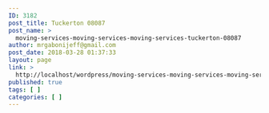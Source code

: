 ```yaml
---
ID: 3182
post_title: Tuckerton 08087
post_name: >
  moving-services-moving-services-moving-services-tuckerton-08087
author: mrgabonijeff@gmail.com
post_date: 2018-03-28 01:37:33
layout: page
link: >
  http://localhost/wordpress/moving-services-moving-services-moving-services-tuckerton-08087/
published: true
tags: [ ]
categories: [ ]
---
```

